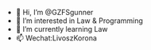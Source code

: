 - 👋 Hi, I’m @GZFSgunner
- 👀 I’m interested in Law & Programming
- 🌱 I’m currently learning Law
- 📫 Wechat:LivoszKorona

<!---
GZFSgunner/GZFSgunner is a ✨ special ✨ repository because its `README.md` (this file) appears on your GitHub profile.
You can click the Preview link to take a look at your changes.
--->
